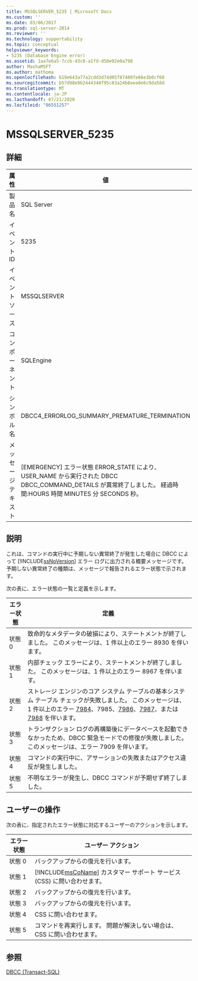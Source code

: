 ```yaml
---
title: MSSQLSERVER_5235 | Microsoft Docs
ms.custom: ''
ms.date: 03/06/2017
ms.prod: sql-server-2014
ms.reviewer: ''
ms.technology: supportability
ms.topic: conceptual
helpviewer_keywords:
- 5235 (Database Engine error)
ms.assetid: 1aa7e6a5-7ccb-43c8-a1fd-d50e92e0a798
author: MashaMSFT
ms.author: mathoma
ms.openlocfilehash: b19e643a77a2cdd3d74d05f87480fe66e3b0cf60
ms.sourcegitcommit: b57d98e9b2444348f95c83a24b8eea0e6c9da58d
ms.translationtype: MT
ms.contentlocale: ja-JP
ms.lasthandoff: 07/21/2020
ms.locfileid: "86551257"
---
```

# <a name="mssqlserver_5235"></a>MSSQLSERVER_5235
    
## <a name="details"></a>詳細  
  
|属性|値|  
|-|-|  
|製品名|SQL Server|  
|イベント ID|5235|  
|イベント ソース|MSSQLSERVER|  
|コンポーネント|SQLEngine|  
|シンボル名|DBCC4_ERRORLOG_SUMMARY_PREMATURE_TERMINATION|  
|メッセージ テキスト|[EMERGENCY] エラー状態 ERROR_STATE により、USER_NAME から実行された DBCC DBCC_COMMAND_DETAILS が異常終了しました。 経過時間:HOURS 時間 MINUTES 分 SECONDS 秒。|  
  
## <a name="explanation"></a>説明  
 これは、コマンドの実行中に予期しない異常終了が発生した場合に DBCC によって [!INCLUDE[ssNoVersion](../../includes/ssnoversion-md.md)] エラー ログに出力される概要メッセージです。 予期しない異常終了の種類は、メッセージで報告されるエラー状態で示されます。  
  
 次の表に、エラー状態の一覧と定義を示します。  
  
|エラー状態|定義|  
|-----------------|----------------|  
|状態 0|致命的なメタデータの破損により、ステートメントが終了しました。 このメッセージは、1 件以上のエラー 8930 を伴います。|  
|状態 1|内部チェック エラーにより、ステートメントが終了しました。 このメッセージは、1 件以上のエラー 8967 を伴います。|  
|状態 2|ストレージ エンジンのコア システム テーブルの基本システム テーブル チェックが失敗しました。 このメッセージは、1 件以上のエラー [7984](mssqlserver-7984-database-engine-error.md)、7985、[7986](mssqlserver-7986-database-engine-error.md)、[7987](mssqlserver-7987-database-engine-error.md)、または [7988](mssqlserver-7988-database-engine-error.md) を伴います。|  
|状態 3|トランザクション ログの再構築後にデータベースを起動できなかったため、DBCC 緊急モードでの修復が失敗しました。 このメッセージは、エラー 7909 を伴います。|  
|状態 4|コマンドの実行中に、アサーションの失敗またはアクセス違反が発生しました。|  
|状態 5|不明なエラーが発生し、DBCC コマンドが予期せず終了しました。|  
  
## <a name="user-action"></a>ユーザーの操作  
 次の表に、指定されたエラー状態に対応するユーザーのアクションを示します。  
  
|エラー状態|ユーザー アクション|  
|-----------------|-----------------|  
|状態 0|バックアップからの復元を行います。|  
|状態 1|[!INCLUDE[msCoName](../../includes/msconame-md.md)] カスタマー サポート サービス (CSS) に問い合わせます。|  
|状態 2|バックアップからの復元を行います。|  
|状態 3|バックアップからの復元を行います。|  
|状態 4|CSS に問い合わせます。|  
|状態 5|コマンドを再実行します。 問題が解決しない場合は、CSS に問い合わせます。|  
  
## <a name="see-also"></a>参照  
 [DBCC &#40;Transact-SQL&#41;](/sql/t-sql/database-console-commands/dbcc-transact-sql)  
  
  
